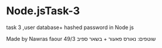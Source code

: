 # Node.jsTask-3
task 3 ,user database+ hashed password in  Node js

Made by Nawras faour 49/3 
שוטפים: נאורס פאעור + בשאר ספיב
